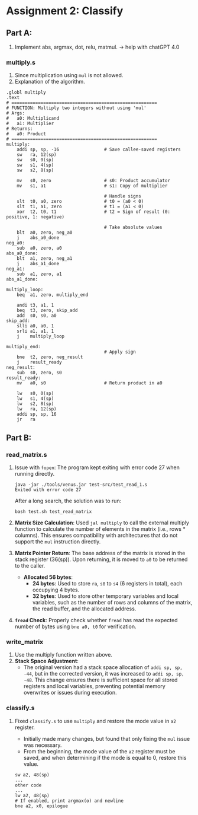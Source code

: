 # Assignment 2: Classify
## Part A:
1. Implement abs, argmax, dot, relu, matmul. -> help with chatGPT 4.0


### multiply.s
1. Since multiplication using `mul` is not allowed.
2. Explanation of the algorithm.

```assembly
.globl multiply
.text
# =======================================================
# FUNCTION: Multiply two integers without using 'mul'
# Args:
#   a0: Multiplicand
#   a1: Multiplier
# Returns:
#   a0: Product
# =======================================================
multiply:
    addi sp, sp, -16                 # Save callee-saved registers
    sw   ra, 12(sp)
    sw   s0, 0(sp)
    sw   s1, 4(sp)
    sw   s2, 8(sp)

    mv   s0, zero                    # s0: Product accumulator
    mv   s1, a1                      # s1: Copy of multiplier

                                     # Handle signs
    slt  t0, a0, zero                # t0 = (a0 < 0)
    slt  t1, a1, zero                # t1 = (a1 < 0)
    xor  t2, t0, t1                  # t2 = Sign of result (0: positive, 1: negative)

                                     # Take absolute values
    blt  a0, zero, neg_a0
    j    abs_a0_done
neg_a0:
    sub  a0, zero, a0
abs_a0_done:
    blt  a1, zero, neg_a1
    j    abs_a1_done
neg_a1:
    sub  a1, zero, a1
abs_a1_done:

multiply_loop:
    beq  a1, zero, multiply_end

    andi t3, a1, 1
    beq  t3, zero, skip_add
    add  s0, s0, a0
skip_add:
    slli a0, a0, 1
    srli a1, a1, 1
    j    multiply_loop

multiply_end:
                                     # Apply sign
    bne  t2, zero, neg_result
    j    result_ready
neg_result:
    sub  s0, zero, s0
result_ready:
    mv   a0, s0                      # Return product in a0

    lw   s0, 0(sp)
    lw   s1, 4(sp)
    lw   s2, 8(sp)
    lw   ra, 12(sp)
    addi sp, sp, 16
    jr   ra
```

## Part B:

### read_matrix.s
1. Issue with `fopen`: The program kept exiting with error code 27 when running directly.

   ```
   java -jar ./tools/venus.jar test-src/test_read_1.s 
   Exited with error code 27
   ```
   
   After a long search, the solution was to run:
   
   ```
   bash test.sh test_read_matrix
   ```

2. **Matrix Size Calculation**: Used `jal multiply` to call the external multiply function to calculate the number of elements in the matrix (i.e., rows * columns). This ensures compatibility with architectures that do not support the `mul` instruction directly.

3. **Matrix Pointer Return**: The base address of the matrix is stored in the stack register (36(sp)). Upon returning, it is moved to `a0` to be returned to the caller.
   * **Allocated 56 bytes**:
     * **24 bytes**: Used to store `ra`, `s0` to `s4` (6 registers in total), each occupying 4 bytes.
     * **32 bytes**: Used to store other temporary variables and local variables, such as the number of rows and columns of the matrix, the read buffer, and the allocated address.

4. **`fread` Check**: Properly check whether `fread` has read the expected number of bytes using `bne a0, t0` for verification.

### write_matrix
1. Use the multiply function written above.
2. **Stack Space Adjustment**:
   * The original version had a stack space allocation of `addi sp, sp, -44`, but in the corrected version, it was increased to `addi sp, sp, -48`. This change ensures there is sufficient space for all stored registers and local variables, preventing potential memory overwrites or issues during execution.

### classify.s
1. Fixed `classify.s` to use `multiply` and restore the mode value in `a2` register.
   * Initially made many changes, but found that only fixing the `mul` issue was necessary.
   * From the beginning, the mode value of the `a2` register must be saved, and when determining if the mode is equal to 0, restore this value.

   ```assembly
   sw a2, 48(sp)
   ...
   other code
   ...
   lw a2, 48(sp)
   # If enabled, print argmax(o) and newline
   bne a2, x0, epilogue
   ```
